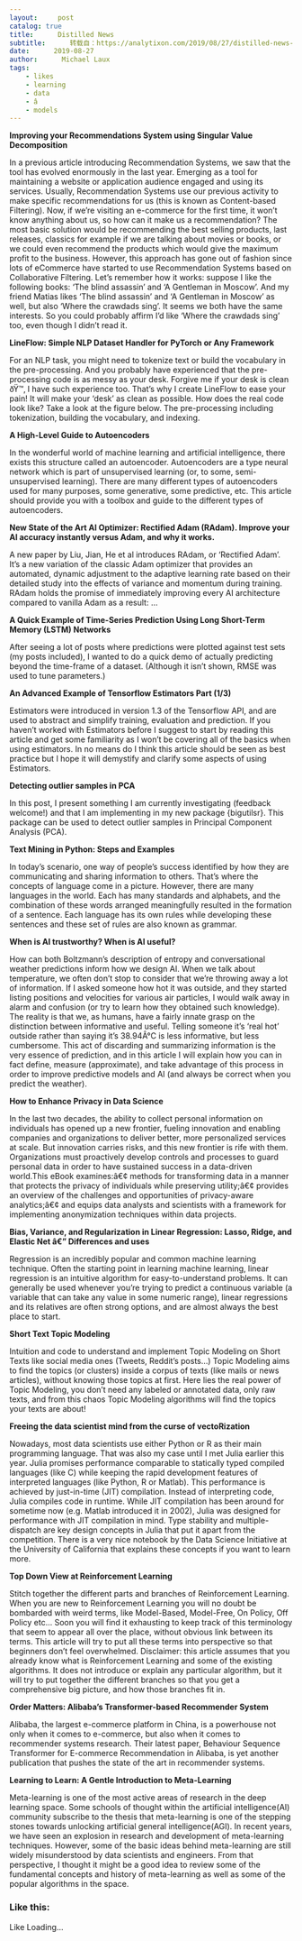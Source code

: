 ```yaml
---
layout:     post
catalog: true
title:      Distilled News
subtitle:      转载自：https://analytixon.com/2019/08/27/distilled-news-1178/
date:      2019-08-27
author:      Michael Laux
tags:
    - likes
    - learning
    - data
    - â
    - models
---
```


**Improving your Recommendations System using Singular Value Decomposition**

In a previous article introducing Recommendation Systems, we saw that the tool has evolved enormously in the last year. Emerging as a tool for maintaining a website or application audience engaged and using its services. Usually, Recommendation Systems use our previous activity to make specific recommendations for us (this is known as Content-based Filtering). Now, if we’re visiting an e-commerce for the first time, it won’t know anything about us, so how can it make us a recommendation? The most basic solution would be recommending the best selling products, last releases, classics for example if we are talking about movies or books, or we could even recommend the products which would give the maximum profit to the business. However, this approach has gone out of fashion since lots of eCommerce have started to use Recommendation Systems based on Collaborative Filtering. Let’s remember how it works: suppose I like the following books: ‘The blind assassin’ and ‘A Gentleman in Moscow’. And my friend Matias likes ‘The blind assassin’ and ‘A Gentleman in Moscow’ as well, but also ‘Where the crawdads sing’. It seems we both have the same interests. So you could probably affirm I’d like ‘Where the crawdads sing’ too, even though I didn’t read it.

**LineFlow: Simple NLP Dataset Handler for PyTorch or Any Framework**

For an NLP task, you might need to tokenize text or build the vocabulary in the pre-processing. And you probably have experienced that the pre-processing code is as messy as your desk. Forgive me if your desk is clean ðŸ™‚ I have such experience too. That’s why I create LineFlow to ease your pain! It will make your ‘desk’ as clean as possible. How does the real code look like? Take a look at the figure below. The pre-processing including tokenization, building the vocabulary, and indexing.

**A High-Level Guide to Autoencoders**

In the wonderful world of machine learning and artificial intelligence, there exists this structure called an autoencoder. Autoencoders are a type neural network which is part of unsupervised learning (or, to some, semi-unsupervised learning). There are many different types of autoencoders used for many purposes, some generative, some predictive, etc. This article should provide you with a toolbox and guide to the different types of autoencoders.

**New State of the Art AI Optimizer: Rectified Adam (RAdam). Improve your AI accuracy instantly versus Adam, and why it works.**

A new paper by Liu, Jian, He et al introduces RAdam, or ‘Rectified Adam’. It’s a new variation of the classic Adam optimizer that provides an automated, dynamic adjustment to the adaptive learning rate based on their detailed study into the effects of variance and momentum during training. RAdam holds the promise of immediately improving every AI architecture compared to vanilla Adam as a result: …

**A Quick Example of Time-Series Prediction Using Long Short-Term Memory (LSTM) Networks**

After seeing a lot of posts where predictions were plotted against test sets (my posts included), I wanted to do a quick demo of actually predicting beyond the time-frame of a dataset. (Although it isn’t shown, RMSE was used to tune parameters.)

**An Advanced Example of Tensorflow Estimators Part (1/3)**

Estimators were introduced in version 1.3 of the Tensorflow API, and are used to abstract and simplify training, evaluation and prediction. If you haven’t worked with Estimators before I suggest to start by reading this article and get some familiarity as I won’t be covering all of the basics when using estimators. In no means do I think this article should be seen as best practice but I hope it will demystify and clarify some aspects of using Estimators.

**Detecting outlier samples in PCA**

In this post, I present something I am currently investigating (feedback welcome!) and that I am implementing in my new package {bigutilsr}. This package can be used to detect outlier samples in Principal Component Analysis (PCA).

**Text Mining in Python: Steps and Examples**

In today’s scenario, one way of people’s success identified by how they are communicating and sharing information to others. That’s where the concepts of language come in a picture. However, there are many languages in the world. Each has many standards and alphabets, and the combination of these words arranged meaningfully resulted in the formation of a sentence. Each language has its own rules while developing these sentences and these set of rules are also known as grammar.

**When is AI trustworthy? When is AI useful?**

How can both Boltzmann’s description of entropy and conversational weather predictions inform how we design AI. When we talk about temperature, we often don’t stop to consider that we’re throwing away a lot of information. If I asked someone how hot it was outside, and they started listing positions and velocities for various air particles, I would walk away in alarm and confusion (or try to learn how they obtained such knowledge). The reality is that we, as humans, have a fairly innate grasp on the distinction between informative and useful. Telling someone it’s ‘real hot’ outside rather than saying it’s 38.94Â°C is less informative, but less cumbersome. This act of discarding and summarizing information is the very essence of prediction, and in this article I will explain how you can in fact define, measure (approximate), and take advantage of this process in order to improve predictive models and AI (and always be correct when you predict the weather).

**How to Enhance Privacy in Data Science**

In the last two decades, the ability to collect personal information on individuals has opened up a new frontier, fueling innovation and enabling companies and organizations to deliver better, more personalized services at scale. But innovation carries risks, and this new frontier is rife with them. Organizations must proactively develop controls and processes to guard personal data in order to have sustained success in a data-driven world.This eBook examines:â€¢ methods for transforming data in a manner that protects the privacy of individuals while preserving utility;â€¢ provides an overview of the challenges and opportunities of privacy-aware analytics;â€¢ and equips data analysts and scientists with a framework for implementing anonymization techniques within data projects.

**Bias, Variance, and Regularization in Linear Regression: Lasso, Ridge, and Elastic Net â€” Differences and uses**

Regression is an incredibly popular and common machine learning technique. Often the starting point in learning machine learning, linear regression is an intuitive algorithm for easy-to-understand problems. It can generally be used whenever you’re trying to predict a continuous variable (a variable that can take any value in some numeric range), linear regressions and its relatives are often strong options, and are almost always the best place to start.

**Short Text Topic Modeling**

Intuition and code to understand and implement Topic Modeling on Short Texts like social media ones (Tweets, Reddit’s posts…) Topic Modeling aims to find the topics (or clusters) inside a corpus of texts (like mails or news articles), without knowing those topics at first. Here lies the real power of Topic Modeling, you don’t need any labeled or annotated data, only raw texts, and from this chaos Topic Modeling algorithms will find the topics your texts are about!

**Freeing the data scientist mind from the curse of vectoRization**

Nowadays, most data scientists use either Python or R as their main programming language. That was also my case until I met Julia earlier this year. Julia promises performance comparable to statically typed compiled languages (like C) while keeping the rapid development features of interpreted languages (like Python, R or Matlab). This performance is achieved by just-in-time (JIT) compilation. Instead of interpreting code, Julia compiles code in runtime. While JIT compilation has been around for sometime now (e.g. Matlab introduced it in 2002), Julia was designed for performance with JIT compilation in mind. Type stability and multiple-dispatch are key design concepts in Julia that put it apart from the competition. There is a very nice notebook by the Data Science Initiative at the University of California that explains these concepts if you want to learn more.

**Top Down View at Reinforcement Learning**

Stitch together the different parts and branches of Reinforcement Learning. When you are new to Reinforcement Learning you will no doubt be bombarded with weird terms, like Model-Based, Model-Free, On Policy, Off Policy etc… Soon you will find it exhausting to keep track of this terminology that seem to appear all over the place, without obvious link between its terms. This article will try to put all these terms into perspective so that beginners don’t feel overwhelmed. Disclaimer: this article assumes that you already know what is Reinforcement Learning and some of the existing algorithms. It does not introduce or explain any particular algorithm, but it will try to put together the different branches so that you get a comprehensive big picture, and how those branches fit in.

**Order Matters: Alibaba’s Transformer-based Recommender System**

Alibaba, the largest e-commerce platform in China, is a powerhouse not only when it comes to e-commerce, but also when it comes to recommender systems research. Their latest paper, Behaviour Sequence Transformer for E-commerce Recommendation in Alibaba, is yet another publication that pushes the state of the art in recommender systems.

**Learning to Learn: A Gentle Introduction to Meta-Learning**

Meta-learning is one of the most active areas of research in the deep learning space. Some schools of thought within the artificial intelligence(AI) community subscribe to the thesis that meta-learning is one of the stepping stones towards unlocking artificial general intelligence(AGI). In recent years, we have seen an explosion in research and development of meta-learning techniques. However, some of the basic ideas behind meta-learning are still widely misunderstood by data scientists and engineers. From that perspective, I thought it might be a good idea to review some of the fundamental concepts and history of meta-learning as well as some of the popular algorithms in the space.

### Like this:

Like Loading...

